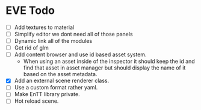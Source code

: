 # EVE Todo

- [ ] Add textures to material
- [ ] Simplify editor we dont need all of those panels
- [ ] Dynamic link all of the modules
- [ ] Get rid of glm
- [ ] Add content browser and use id based asset system.
    - When using an asset inside of the inspector it should keep the id and find that asset in asset manager
    but should display the name of it based on the asset metadata.
- [x] Add an external scene renderer class.
- [ ] Use a custom format rather yaml.
- [ ] Make EnTT library private.
- [ ] Hot reload scene.